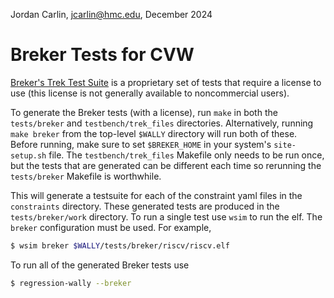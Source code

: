 Jordan Carlin, jcarlin@hmc.edu, December 2024

# Breker Tests for CVW

[Breker's Trek Test Suite](https://brekersystems.com/products/trek-suite/) is a proprietary set of tests that require a license to use (this license is not generally available to noncommercial users).

To generate the Breker tests (with a license), run `make` in both the `tests/breker` and `testbench/trek_files` directories. Alternatively, running `make breker` from the top-level `$WALLY` directory will run both of these. Before running, make sure to set `$BREKER_HOME` in your system's `site-setup.sh` file. The `testbench/trek_files` Makefile only needs to be run once, but the tests that are generated can be different each time so rerunning the `tests/breker` Makefile is worthwhile.

This will generate a testsuite for each of the constraint yaml files in the `constraints` directory. These generated tests are produced in the `tests/breker/work` directory. To run a single test use `wsim` to run the elf. The `breker` configuration must be used. For example,

```bash
$ wsim breker $WALLY/tests/breker/riscv/riscv.elf
```

To run all of the generated Breker tests use
```bash
$ regression-wally --breker
```
